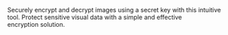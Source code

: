 Securely encrypt and decrypt images using a secret key with this intuitive tool. Protect sensitive visual data with a simple and effective encryption solution.

